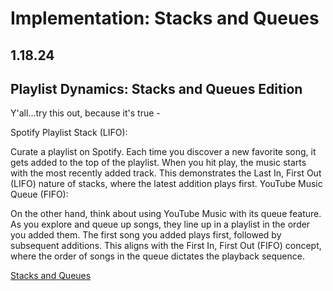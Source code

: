 # Implementation: Stacks and Queues

## 1.18.24

## Playlist Dynamics: Stacks and Queues Edition

Y'all...try this out, because it's true - 

Spotify Playlist Stack (LIFO):

Curate a playlist on Spotify. Each time you discover a new favorite song, it gets added to the top of the playlist. When you hit play, the music starts with the most recently added track. This demonstrates the Last In, First Out (LIFO) nature of stacks, where the latest addition plays first.
YouTube Music Queue (FIFO):

On the other hand, think about using YouTube Music with its queue feature. As you explore and queue up songs, they line up in a playlist in the order you added them. The first song you added plays first, followed by subsequent additions. This aligns with the First In, First Out (FIFO) concept, where the order of songs in the queue dictates the playback sequence.

[Stacks and Queues](https://codefellows.github.io/common_curriculum/data_structures_and_algorithms/Code_401/class-10/resources/stacks_and_queues.html)

